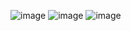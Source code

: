 ![image](https://github.com/user-attachments/assets/502077ad-f088-4e29-a474-b6475d41fb36)
![image](https://github.com/user-attachments/assets/a6c8cee4-5788-44ce-89a3-4528ef6d5a01)
![image](https://github.com/user-attachments/assets/0dced9ed-a97e-40d9-984c-3e468f50ff6e)

